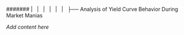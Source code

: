 ####### |   |   |   |   |   |   ├── Analysis of Yield Curve Behavior During Market Manias

*Add content here*